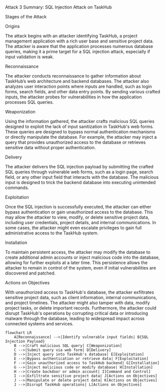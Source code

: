 Attack 3 Summary: SQL Injection Attack on TaskHub

Stages of the Attack

Origins

The attack begins with an attacker identifying TaskHub, a project management application with a rich user base and sensitive project data. The attacker is aware that the application processes numerous database queries, making it a prime target for a SQL injection attack, especially if input validation is weak.

Reconnaissance

The attacker conducts reconnaissance to gather information about TaskHub’s web architecture and backend databases. The attacker also analyzes user interaction points where inputs are handled, such as login forms, search fields, and other data entry points. By sending various crafted inputs, the attacker probes for vulnerabilities in how the application processes SQL queries.

Weaponization

Using the information gathered, the attacker crafts malicious SQL queries designed to exploit the lack of input sanitization in TaskHub's web forms. These queries are designed to bypass normal authentication mechanisms or directly manipulate the database. For example, the attacker may inject a query that provides unauthorized access to the database or retrieves sensitive data without proper authentication.

Delivery

The attacker delivers the SQL injection payload by submitting the crafted SQL queries through vulnerable web forms, such as a login page, search field, or any other input field that interacts with the database. The malicious input is designed to trick the backend database into executing unintended commands.

Exploitation

Once the SQL injection is successfully executed, the attacker can either bypass authentication or gain unauthorized access to the database. This may allow the attacker to view, modify, or delete sensitive project data, including user credentials, project details, and internal communications. In some cases, the attacker might even escalate privileges to gain full administrative access to the TaskHub system.

Installation

To maintain persistent access, the attacker may modify the database to create additional admin accounts or inject malicious code into the database, allowing for further exploits at a later time. This persistence allows the attacker to remain in control of the system, even if initial vulnerabilities are discovered and patched.

Actions on Objectives

With unauthorized access to TaskHub's database, the attacker exfiltrates sensitive project data, such as client information, internal communications, and project timelines. The attacker might also tamper with data, modify project tasks, or delete important records. Furthermore, the attacker could disrupt TaskHub's operations by corrupting critical data or introducing malware through the database, leading to widespread impact across connected systems and services.

```mermaid
flowchart LR
    A[Reconnaissance] -->|Identify vulnerable input fields| B{SQL Injection Payload}
    B -->|Craft malicious SQL query| C[Weaponization]
    C -->|Submit query via web form| D[Delivery]
    D -->|Inject query into TaskHub's database| E[Exploitation]
    E -->|Bypass authentication or retrieve data| F[Exploitation]
    F -->|Gain unauthorized access to TaskHub backend| G[Installation]
    G -->|Inject malicious code or modify database| H[Installation]
    H -->|Create backdoor or admin account| I[Command and Control]
    I -->|Exfiltrate sensitive project data| J[Actions on Objectives]
    J -->|Manipulate or delete project data| K[Actions on Objectives]
    J -->|Disrupt TaskHub operations| L[Actions on Objectives]


